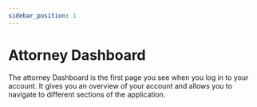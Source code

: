 ```yaml
---
sidebar_position: 1
---
```


# Attorney Dashboard


The attorney Dashboard is the first page you see when you log in to your account. It gives you an overview of your account and allows you to navigate to different sections of the application.